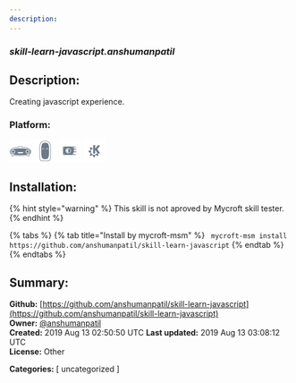```yaml
---
description: 
---
```


### _skill-learn-javascript.anshumanpatil_  
## Description:  
Creating javascript experience.  
  
  
### Platform:  
 ![Mark I](../.gitbook/assets/mark-1-icon.png)  ![Mark II](../.gitbook/assets/mark-2-icon.png)  ![Picroft](../.gitbook/assets/picroft-icon.png)  ![plasmoid](../.gitbook/assets/kde.png)   
## Installation:  
{% hint style="warning" %}
This skill is not aproved by Mycroft skill tester.
{% endhint %}
    
{% tabs %}
{% tab title="Install by mycroft-msm" %}
``` mycroft-msm install https://github.com/anshumanpatil/skill-learn-javascript```
{% endtab %}
  {% endtabs %}
    
## Summary:  
**Github:** [https://github.com/anshumanpatil/skill-learn-javascript](https://github.com/anshumanpatil/skill-learn-javascript)  
**Owner:** [@anshumanpatil](https://github.com/anshumanpatil)  
**Created:** 2019 Aug 13 02:50:50 UTC  **Last updated:** 2019 Aug 13 03:08:12 UTC  
**License:** Other  
  
**Categories:** [ uncategorized ]   
